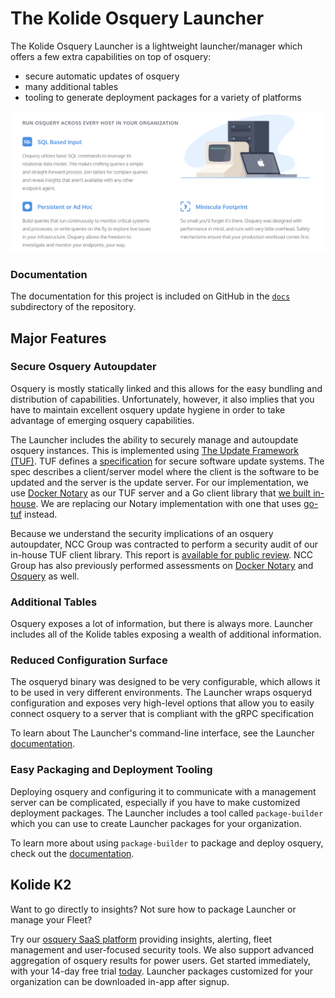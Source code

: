 The Kolide Osquery Launcher
===========================

The Kolide Osquery Launcher is a lightweight launcher/manager which
offers a few extra capabilities on top of osquery:

- secure automatic updates of osquery
- many additional tables
- tooling to generate deployment packages for a variety of platforms

[![osquery is lightweight](./tools/images/lightweight.png)](https://kolide.co/osquery)

### Documentation

The documentation for this project is included on GitHub in the
[`docs`](./docs/README.md) subdirectory of the repository.

## Major Features

### Secure Osquery Autoupdater

Osquery is mostly statically linked and this allows for the easy
bundling and distribution of capabilities. Unfortunately, however, it
also implies that you have to maintain excellent osquery update
hygiene in order to take advantage of emerging osquery capabilities.

The Launcher includes the ability to securely manage and autoupdate
osquery instances. This is implemented using [The Update Framework
(TUF)](https://theupdateframework.github.io/). TUF defines a
[specification](https://github.com/theupdateframework/tuf/blob/develop/docs/tuf-spec.md)
for secure software update systems. The spec describes a client/server
model where the client is the software to be updated and the server is
the update server. For our implementation, we use [Docker
Notary](https://github.com/docker/notary) as our TUF server and a Go
client library that [we built
in-house](https://github.com/kolide/updater). We are replacing our
Notary implementation with one that uses [go-tuf](https://github.com/theupdateframework/go-tuf) instead.

Because we understand the security implications of an osquery
autoupdater, NCC Group was contracted to perform a security audit of
our in-house TUF client library. This report is [available for public
review](https://www.nccgroup.trust/globalassets/our-research/us/public-reports/2017/ncc-group-kolide-the-update-framework-security-assessment.pdf). NCC
Group has also previously performed assessments on [Docker
Notary](https://www.nccgroup.trust/us/our-research/docker-notary/) and
[Osquery](https://www.nccgroup.trust/us/about-us/newsroom-and-events/blog/2016/march/ncc-group-reviews-osquery/)
as well.

### Additional Tables

Osquery exposes a lot of information, but there is always
more. Launcher includes all of the Kolide tables exposing a wealth of
additional information.

### Reduced Configuration Surface

The osqueryd binary was designed to be very configurable, which allows
it to be used in very different environments. The Launcher wraps
osqueryd configuration and exposes very high-level options that allow
you to easily connect osquery to a server that is compliant with the
gRPC specification

To learn about The Launcher's command-line interface, see the Launcher
[documentation](./docs/launcher.md).

### Easy Packaging and Deployment Tooling

Deploying osquery and configuring it to communicate with a management
server can be complicated, especially if you have to make customized
deployment packages. The Launcher includes a tool called
`package-builder` which you can use to create Launcher packages for
your organization.

To learn more about using `package-builder` to package and deploy
osquery, check out the [documentation](./docs/package-builder.md).

## Kolide K2

Want to go directly to insights? Not sure how to package Launcher or
manage your Fleet?

Try our [osquery SaaS
platform](https://kolide.com/?utm_source=oss&utm_medium=readme&utm_campaign=launcher)
providing insights, alerting, fleet management and user-focused
security tools. We also support advanced aggregation of osquery
results for power users. Get started immediately, with your 14-day
free trial
[today](https://k2.kolide.com/trial/new?utm_source=oss&utm_medium=readme&utm_campaign=launcher). Launcher
packages customized for your organization can be downloaded in-app
after signup.
